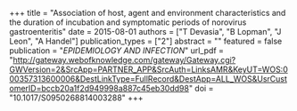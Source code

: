 +++
title = "Association of host, agent and environment characteristics and the duration of incubation and symptomatic periods of norovirus gastroenteritis"
date = 2015-08-01
authors = ["T Devasia", "B Lopman", "J Leon", "A Handel"]
publication_types = ["2"]
abstract = ""
featured = false
publication = "*EPIDEMIOLOGY AND INFECTION*"
url_pdf = "http://gateway.webofknowledge.com/gateway/Gateway.cgi?GWVersion=2&SrcApp=PARTNER_APP&SrcAuth=LinksAMR&KeyUT=WOS:000357313600006&DestLinkType=FullRecord&DestApp=ALL_WOS&UsrCustomerID=bccb20a1f2d949998a887c45eb30dd98"
doi = "10.1017/S0950268814003288"
+++

